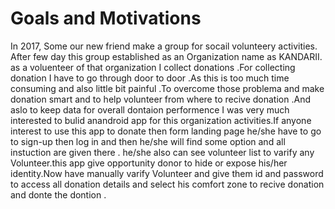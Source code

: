 <h1> Goals and Motivations </h1>

In 2017, Some our new friend make a group for socail volunteery activities. After few day this group established as an Organization name as KANDARII. as a voluenteer of that organization I collect donations .For collecting donation I have to go through door to door .As this is too much time consuming and also little bit painful .To overcome those problema and make donation smart and to help volunteer from where to recive donation .And aslo to keep data for overall dontaion performence I was very much interested to bulid anandroid app for this organization activities.If anyone interest to use this app to donate then form landing page he/she have to go to sign-up then log in and then he/she will find some option and all instuction are given there . he/she also can see volunteer list to varify any Volunteer.this app give opportunity donor to hide or expose his/her identity.Now have manually varify Volunteer and give them id and password to access all donation details and select his comfort zone to recive donation and donte the dontion . 
